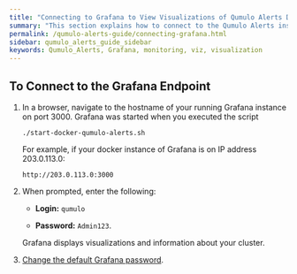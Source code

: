 ```yaml
---
title: "Connecting to Grafana to View Visualizations of Qumulo Alerts Data"
summary: "This section explains how to connect to the Qumulo Alerts instance of <a target='_blank' href='https://grafana.com/'>Grafana</a> to view visualizations and information about your Qumulo cluster from prebuilt dashboards."
permalink: /qumulo-alerts-guide/connecting-grafana.html
sidebar: qumulo_alerts_guide_sidebar
keywords: Qumulo_Alerts, Grafana, monitoring, viz, visualization
---
```


## To Connect to the Grafana Endpoint
1. In a browser, navigate to the hostname of your running Grafana instance on port 3000. Grafana was started when you executed the script 

   ```
   ./start-docker-qumulo-alerts.sh
   ```

   For example, if your docker instance of Grafana is on IP address 203.0.113.0:

   ```
   http://203.0.113.0:3000
   ```

2. When prompted, enter the following:

   * **Login:** `qumulo`
     
   * **Password:** `Admin123`.

   Grafana displays visualizations and information about your cluster.

3. [Change the default Grafana password](https://grafana.com/docs/grafana/latest/administration/user-management/user-preferences/).
